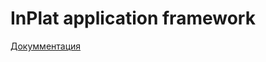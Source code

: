 InPlat application framework
============================

[Докумментация](https://ipapp.readthedocs.io/ru/latest/)



